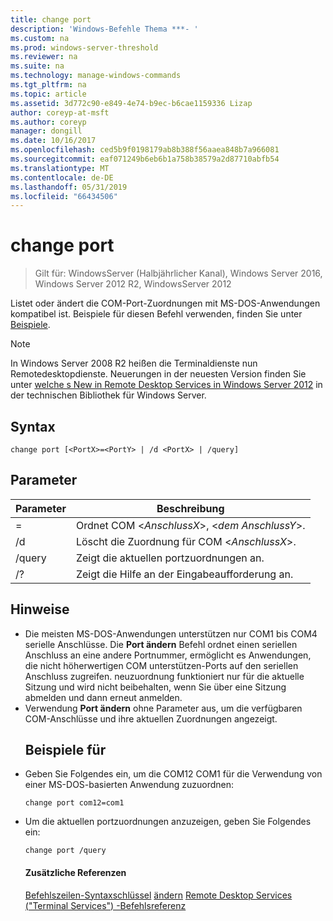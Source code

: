 ```yaml
---
title: change port
description: 'Windows-Befehle Thema ***- '
ms.custom: na
ms.prod: windows-server-threshold
ms.reviewer: na
ms.suite: na
ms.technology: manage-windows-commands
ms.tgt_pltfrm: na
ms.topic: article
ms.assetid: 3d772c90-e849-4e74-b9ec-b6cae1159336 Lizap
author: coreyp-at-msft
ms.author: coreyp
manager: dongill
ms.date: 10/16/2017
ms.openlocfilehash: ced5b9f0198179ab8b388f56aaea848b7a966081
ms.sourcegitcommit: eaf071249b6eb6b1a758b38579a2d87710abfb54
ms.translationtype: MT
ms.contentlocale: de-DE
ms.lasthandoff: 05/31/2019
ms.locfileid: "66434506"
---
```

# <a name="change-port"></a>change port

>Gilt für: WindowsServer (Halbjährlicher Kanal), Windows Server 2016, Windows Server 2012 R2, WindowsServer 2012

Listet oder ändert die COM-Port-Zuordnungen mit MS-DOS-Anwendungen kompatibel ist.
Beispiele für diesen Befehl verwenden, finden Sie unter [Beispiele](#BKMK_examples).
> [!NOTE]
> In Windows Server 2008 R2 heißen die Terminaldienste nun Remotedesktopdienste. Neuerungen in der neuesten Version finden Sie unter [welche s New in Remote Desktop Services in Windows Server 2012](https://technet.microsoft.com/library/hh831527) in der technischen Bibliothek für Windows Server.
> ## <a name="syntax"></a>Syntax
> ```
> change port [<PortX>=<PortY> | /d <PortX> | /query]
> ```
> ## <a name="parameters"></a>Parameter
> 
> |    Parameter    |              Beschreibung               |
> |-----------------|----------------------------------------|
> | <PortX>=<PortY> |    Ordnet COM <*AnschlussX*>, <*dem AnschlussY*>.    |
> |   /d <PortX>    | Löscht die Zuordnung für COM <*AnschlussX*>. |
> |     /query      |  Zeigt die aktuellen portzuordnungen an.   |
> |       /?        |  Zeigt die Hilfe an der Eingabeaufforderung an.  |
> 
> ## <a name="remarks"></a>Hinweise
> - Die meisten MS-DOS-Anwendungen unterstützen nur COM1 bis COM4 serielle Anschlüsse. Die **Port ändern** Befehl ordnet einen seriellen Anschluss an eine andere Portnummer, ermöglicht es Anwendungen, die nicht höherwertigen COM unterstützen-Ports auf den seriellen Anschluss zugreifen. neuzuordnung funktioniert nur für die aktuelle Sitzung und wird nicht beibehalten, wenn Sie über eine Sitzung abmelden und dann erneut anmelden.
> - Verwendung **Port ändern** ohne Parameter aus, um die verfügbaren COM-Anschlüsse und ihre aktuellen Zuordnungen angezeigt.
>   ## <a name="BKMK_examples"></a>Beispiele für
> - Geben Sie Folgendes ein, um die COM12 COM1 für die Verwendung von einer MS-DOS-basierten Anwendung zuzuordnen:
>   ```
>   change port com12=com1
>   ```
> - Um die aktuellen portzuordnungen anzuzeigen, geben Sie Folgendes ein:
>   ```
>   change port /query
>   ```
>   #### <a name="additional-references"></a>Zusätzliche Referenzen
>   [Befehlszeilen-Syntaxschlüssel](command-line-syntax-key.md)
>   [ändern](change.md)
>   [Remote Desktop Services &#40;"Terminal Services"&#41; -Befehlsreferenz](remote-desktop-services-terminal-services-command-reference.md)
